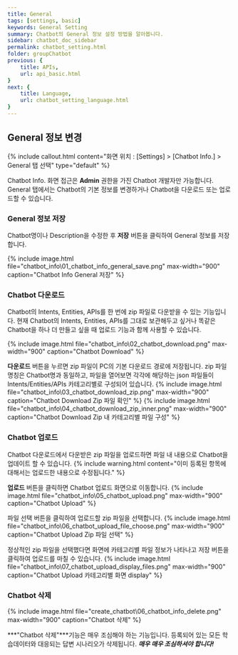 ```yaml
---
title: General
tags: [settings, basic]
keywords: General Setting
summary: Chatbot의 General 정보 설정 방법을 알아봅니다.
sidebar: chatbot_doc_sidebar
permalink: chatbot_setting.html
folder: groupChatbot
previous: {
    title: APIs, 
    url: api_basic.html
}
next: {
    title: Language,
    url: chatbot_setting_language.html
}
---
```


## General 정보 변경
 {% include callout.html content="화면 위치 : [Settings] > [Chatbot Info.] > General 탭 선택" type="default" %}

Chatbot Info. 화면 접근은 **Admin** 권한을 가진 Chatbot 개발자만 가능합니다.<br/>
General 탭에서는 Chatbot의 기본 정보를 변경하거나 Chatbot을 다운로드 또는 업로드할 수 있습니다.<br/> 

### General 정보 저장
Chatbot명이나 Description을 수정한 후 **저장** 버튼을 클릭하여 General 정보를 저장합니다.

{% include image.html file="chatbot_info\01_chatbot_info_general_save.png" max-width="900" caption="Chatbot Info General 저장" %}

### Chatbot 다운로드
Chatbot의 Intents, Entities, APIs를 한 번에 zip 파일로 다운받을 수 있는 기능입니다. 
현재 Chatbot의 Intents, Entities, APIs를 그대로 보관해두고 싶거나 똑같은 Chatbot을 하나 더 만들고 싶을 때 업로드 기능과 함께 사용할 수 있습니다. 

{% include image.html file="chatbot_info\02_chatbot_download.png" max-width="900" caption="Chatbot Download" %}

**다운로드** 버튼을 누르면 zip 파일이 PC의 기본 다운로드 경로에 저장됩니다. 
zip 파일 명칭은 Chatbot명과 동일하고, 파일을 열어보면 각각에 해당하는 json 파일들이 Intents/Entities/APIs 카테고리별로 구성되어 있습니다.
{% include image.html file="chatbot_info\03_chatbot_download_zip.png" max-width="900" caption="Chatbot Download Zip 파일 확인" %}
{% include image.html file="chatbot_info\04_chatbot_download_zip_inner.png" max-width="900" caption="Chatbot Download Zip 내 카테고리별 파일 구성" %}

### Chatbot 업로드
Chatbot 다운로드에서 다운받은 zip 파일을 업로드하면 파일 내 내용으로 Chatbot을 업데이트 할 수 있습니다. 
{% include warning.html content="이미 등록된 항목에 대해서는 업로드한 내용으로 수정됩니다." %}

**업로드** 버튼을 클릭하면 Chatbot 업로드 화면으로 이동합니다.
{% include image.html file="chatbot_info\05_chatbot_upload.png" max-width="900" caption="Chatbot Upload" %}

파일 선택 버튼을 클릭하여 업로드할 zip 파일을 선택합니다.
{% include image.html file="chatbot_info\06_chatbot_upload_file_choose.png" max-width="900" caption="Chatbot Upload Zip 파일 선택" %}

정상적인 zip 파일을 선택했다면 화면에 카테고리별 파일 정보가 나타나고 저장 버튼을 클릭하여 업로드를 마칠 수 있습니다.
{% include image.html file="chatbot_info\07_chatbot_upload_display_files.png" max-width="900" caption="Chatbot Upload 카테고리별 화면 display" %}

### Chatbot 삭제
{% include image.html file="create_chatbot\06_chatbot_info_delete.png" max-width="900" caption="Chatbot 삭제" %}

***"Chatbot 삭제"***기능은 매우 조심해야 하는 기능입니다. 등록되어 있는 모든 학습데이터와 대응되는 답변 시나리오가 삭제됩니다. ***매우 매우 조심하셔야 합니다!***
